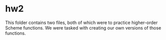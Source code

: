 # hw2

This folder contains two files, both of which were to practice higher-order Scheme functions. We were tasked with creating our own versions of those functions.

